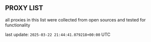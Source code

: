 ## PROXY LIST

all proxies in this list were collected from open sources and tested for functionality

last update: `2025-03-22 21:44:41.079218+00:00` UTC